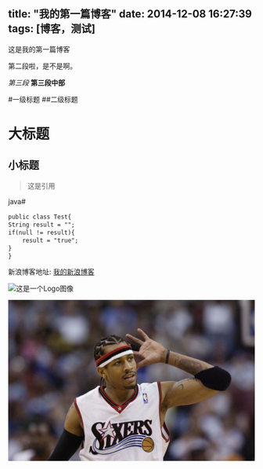 title: "我的第一篇博客"
date: 2014-12-08 16:27:39
tags: [博客，测试]
---


这是我的第一篇博客


第二段啦，是不是啊。

*第三段*
**第三段中部**

#一级标题
##二级标题

大标题
=

小标题
-



> 这是引用


java#





    public class Test{
	String result = "";
	if(null != result){
		result = "true";
	}
	}

新浪博客地址: [我的新浪博客](http://weibo.com/u/1709380933/home?wvr=5)

![这是一个Logo图像](http://old.xmsogo.com/upfile/2008/3/26/200832692022305.jpg)

![AI photo](https://raw.githubusercontent.com/aheadlcx/learngit/master/ai.jpg)
